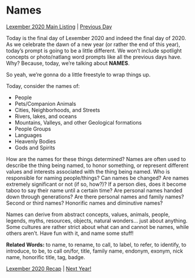 # Names
[Lexember 2020 Main Listing](../../toc_lex20) | [Previous Day](30)

Today is the final day of Lexember 2020 and indeed the final day of 2020. As we celebrate the dawn of a new year (or rather the end of this year), today’s prompt is going to be a little different. We won’t include spotlight concepts or photo/natlang word prompts like all the previous days have. Why? Because, today, we’re talking about **NAMES**.

So yeah, we’re gonna do a little freestyle to wrap things up.

Today, consider the names of:

+ People
+ Pets/Companion Animals
+ Cities, Neighborhoods, and Streets
+ Rivers, lakes, and oceans
+ Mountains, Valleys, and other Geological formations
+ People Groups
+ Languages
+ Heavenly Bodies
+ Gods and Spirits

How are the names for these things determined? Names are often used to describe the thing being named, to honor something, or represent different values and interests associated with the thing being named. Who is responsible for naming people/things? Can names be changed? Are names extremely significant or not (if so, how?)? If a person dies, does it become taboo to say their name until a certain time? Are personal names handed down through generations? Are there personal names and family names? Second or third names? Honorific names and diminutive names?

Names can derive from abstract concepts, values, animals, people, legends, myths, resources, objects, natural wonders… just about anything. Some cultures are rather strict about what can and cannot be names, while others aren’t. Have fun with it, and name some stuff!

**Related Words:** to name, to rename, to call, to label, to refer, to identify, to introduce, to be, to call on/for, title, family name, endonym, exonym, nick name, honorific title, tag, badge.

[Lexember 2020 Recap](../../32_recap) | [Next Year!](../../../2021/prompts/w1/01)
